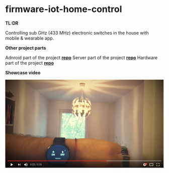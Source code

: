 # firmware-iot-home-control

**TL:DR**

Controlling sub GHz (433 MHz) electronic switches in the house with mobile &amp; wearable app.


**Other project parts**

Adnroid part of the project [**repo**](https://github.com/bernardpletikosa/android-iot-home-control)
Server part of the project [**repo**](https://github.com/SmbatYeranyan/nodejs-iot-home-control)
Hardware part of the project [**repo**](https://github.com/SmbatYeranyan/hardware-iot-home-control)


**Showcase video**

[![Showcase](video_tmb.png)](https://youtu.be/a7YZduo_jgk "Home Ctrl showcase")


